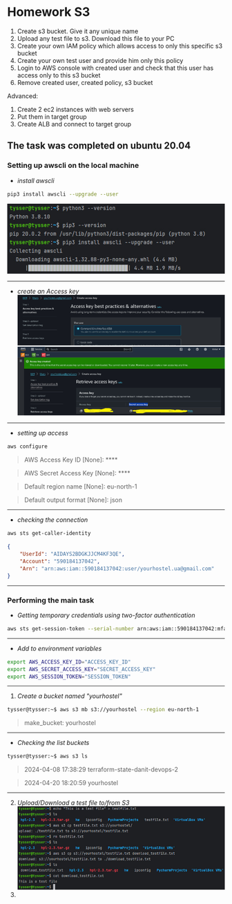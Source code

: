 # Homework S3

1. Create s3 bucket. Give it any unique name
2. Upload any test file to s3. Download this file to your PC
3. Create your own IAM policy which allows access to only this specific s3 bucket
4. Create your own test user and provide him only this policy
5. Login to AWS console with created user and check that this user has access only to this s3 bucket
6. Remove created user, created policy, s3 bucket

Advanced:
1. Create 2 ec2 instances with web servers
2. Put them in target group
3. Create ALB and connect to target group

## The task was completed on ubuntu 20.04

### Setting up awscli on the local machine

* _install awscli_
```bash
pip3 install awscli --upgrade --user
```
![S3 (1).jpg](screenshots%2FS3%20%281%29.jpg)
***

* _create an Access key_
![S3 (2).jpg](screenshots%2FS3%20%282%29.jpg)
![S3 (3).jpg](screenshots%2FS3%20%283%29.jpg)
***

* _setting up access_
```bash
aws configure
```
> AWS Access Key ID [None]: ****

> AWS Secret Access Key [None]: ****

> Default region name [None]: eu-north-1

> Default output format [None]: json
***

* _checking the connection_

```bash
aws sts get-caller-identity
```
```json
{
    "UserId": "AIDAYS2BDGKJJCM4KF3QE",
    "Account": "590184137042",
    "Arn": "arn:aws:iam::590184137042:user/yourhostel.ua@gmail.com"
}
```
***

### Performing the main task
* _Getting temporary credentials using two-factor authentication_
```bash
aws sts get-session-token --serial-number arn:aws:iam::590184137042:mfa/redmi1 --token-code 572227 
```
***
* _Add to environment variables_
```bash
export AWS_ACCESS_KEY_ID="ACCESS_KEY_ID"
export AWS_SECRET_ACCESS_KEY="SECRET_ACCESS_KEY"
export AWS_SESSION_TOKEN="SESSION_TOKEN"
```
***
1.  _Сreate a bucket named "yourhostel"_
```bash
tysser@tysser:~$ aws s3 mb s3://yourhostel --region eu-north-1
```
> make_bucket: yourhostel
***
* _Checking the list buckets_
```bash
tysser@tysser:~$ aws s3 ls
```
> 2024-04-08 17:38:29 terraform-state-danit-devops-2
 
> 2024-04-20 18:20:59 yourhostel
***
2. _Upload/Download a test file to/from S3_
![S3 (4).jpg](screenshots%2FS3%20%284%29.jpg)
3. 